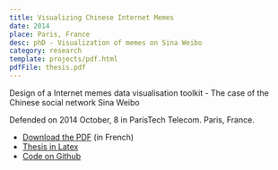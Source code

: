 ```yaml
---
title: Visualizing Chinese Internet Memes  
date: 2014
place: Paris, France 
desc: phD - Visualization of memes on Sina Weibo
category: research
template: projects/pdf.html
pdfFile: thesis.pdf
---
```



Design of a Internet memes data visualisation toolkit - The case of the Chinese social network Sina Weibo

Defended on 2014 October, 8 in ParisTech Telecom. Paris, France. 

* [Download the PDF](./thesis.pdf) (in French)
* [Thesis in Latex](https://github.com/clemsos/thesis)
* [Code on Github](https://github.com/clemsos/mitras)
